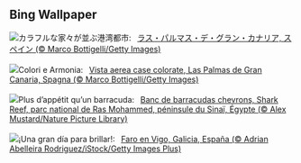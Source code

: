 ## Bing Wallpaper
![](https://www.bing.com/th?id=OHR.LasPalmas_JA-JP9180112071_UHD.jpg&w=1000)カラフルな家々が並ぶ港湾都市:&nbsp;&ensp;[ラス・パルマス・デ・グラン・カナリア, スペイン (© Marco Bottigelli/Getty Images)](https://www.bing.com/th?id=OHR.LasPalmas_JA-JP9180112071_UHD.jpg)
<br><br/>
![](https://www.bing.com/th?id=OHR.LasPalmas_IT-IT1381176116_UHD.jpg&w=1000)Colori e Armonia:&nbsp;&ensp;[Vista aerea case colorate, Las Palmas de Gran Canaria, Spagna (© Marco Bottigelli/Getty Images)](https://www.bing.com/th?id=OHR.LasPalmas_IT-IT1381176116_UHD.jpg)
<br><br/>
![](https://www.bing.com/th?id=OHR.BlackfinBarracuda_FR-FR4425436788_UHD.jpg&w=1000)Plus d’appétit qu’un barracuda:&nbsp;&ensp;[Banc de barracudas chevrons, Shark Reef, parc national de Ras Mohammed, péninsule du Sinaï, Égypte (© Alex Mustard/Nature Picture Library)](https://www.bing.com/th?id=OHR.BlackfinBarracuda_FR-FR4425436788_UHD.jpg)
<br><br/>
![](https://www.bing.com/th?id=OHR.GaliciaDay_ES-ES2507386877_UHD.jpg&w=1000)¡Una gran día para brillar!:&nbsp;&ensp;[Faro en Vigo, Galicia, España (© Adrian Abelleira Rodriguez/iStock/Getty Images Plus)](https://www.bing.com/th?id=OHR.GaliciaDay_ES-ES2507386877_UHD.jpg)
<br><br/>
